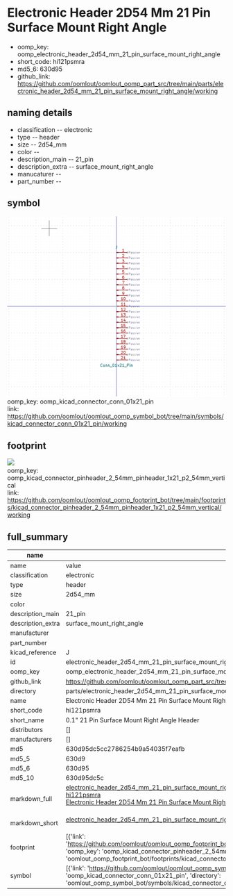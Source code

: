 # Electronic Header 2D54 Mm 21 Pin Surface Mount Right Angle

  
* oomp_key: oomp_electronic_header_2d54_mm_21_pin_surface_mount_right_angle 
* short_code: hi121psmra
* md5_6: 630d95  
* github_link: https://github.com/oomlout/oomlout_oomp_part_src/tree/main/parts/electronic_header_2d54_mm_21_pin_surface_mount_right_angle/working  
## naming details
* classification -- electronic
* type -- header
* size -- 2d54_mm
* color -- 
* description_main -- 21_pin
* description_extra -- surface_mount_right_angle
* manucaturer -- 
* part_number -- 



## symbol

![](symbol/0/working/working_600.png)  
oomp_key: oomp_kicad_connector_conn_01x21_pin  
link: https://github.com/oomlout/oomlout_oomp_symbol_bot/tree/main/symbols/kicad_connector_conn_01x21_pin/working  

## footprint

![](footprint/0/working/working_600.png)  
oomp_key: oomp_kicad_connector_pinheader_2_54mm_pinheader_1x21_p2_54mm_vertical  
link: https://github.com/oomlout/oomlout_oomp_footprint_bot/tree/main/footprints/kicad_connector_pinheader_2_54mm_pinheader_1x21_p2_54mm_vertical/working  

## full_summary
| name | value | 
| --- | --- | 
| name | value | 
| classification | electronic | 
| type | header | 
| size | 2d54_mm | 
| color |  | 
| description_main | 21_pin | 
| description_extra | surface_mount_right_angle | 
| manufacturer |  | 
| part_number |  | 
| kicad_reference | J | 
| id | electronic_header_2d54_mm_21_pin_surface_mount_right_angle | 
| oomp_key | oomp_electronic_header_2d54_mm_21_pin_surface_mount_right_angle | 
| github_link | https://github.com/oomlout/oomlout_oomp_part_src/tree/main/parts/electronic_header_2d54_mm_21_pin_surface_mount_right_angle/working | 
| directory | parts/electronic_header_2d54_mm_21_pin_surface_mount_right_angle | 
| name | Electronic Header 2D54 Mm 21 Pin Surface Mount Right Angle | 
| short_code | hi121psmra | 
| short_name | 0.1" 21 Pin Surface Mount Right Angle Header | 
| distributors | [] | 
| manufacturers | [] | 
| md5 | 630d95dc5cc2786254b9a54035f7eafb | 
| md5_5 | 630d9 | 
| md5_6 | 630d95 | 
| md5_10 | 630d95dc5c | 
| markdown_full | [electronic_header_2d54_mm_21_pin_surface_mount_right_angle](https://github.com/oomlout/oomlout_oomp_part_src/tree/main/parts/electronic_header_2d54_mm_21_pin_surface_mount_right_angle/working)<br>[hi121psmra](https://github.com/oomlout/oomlout_oomp_part_src/tree/main/parts/electronic_header_2d54_mm_21_pin_surface_mount_right_angle/working)<br>[Electronic Header 2D54 Mm 21 Pin Surface Mount Right Angle](https://github.com/oomlout/oomlout_oomp_part_src/tree/main/parts/electronic_header_2d54_mm_21_pin_surface_mount_right_angle/working)<br><br> | 
| markdown_short | [electronic_header_2d54_mm_21_pin_surface_mount_right_angle](https://github.com/oomlout/oomlout_oomp_part_src/tree/main/parts/electronic_header_2d54_mm_21_pin_surface_mount_right_angle/working)<br><br> | 
| footprint | [{'link': 'https://github.com/oomlout/oomlout_oomp_footprint_bot/tree/main/foootprntss/kicad_connector_pinheader_2_54mm_pinheader_1x21_p2_54mm_vertical', 'oomp_key': 'oomp_kicad_connector_pinheader_2_54mm_pinheader_1x21_p2_54mm_vertical', 'directory': 'oomlout_oomp_footprint_bot/footprints/kicad_connector_pinheader_2_54mm_pinheader_1x21_p2_54mm_vertical//working/working.kicad_mod'}] | 
| symbol | [{'link': 'https://github.com/oomlout/oomlout_oomp_symbol_bot/tree/main/symbols/kicad_connector_conn_01x21_pin', 'oomp_key': 'oomp_kicad_connector_conn_01x21_pin', 'directory': 'oomlout_oomp_symbol_bot/symbols/kicad_connector_conn_01x21_pin//working/working.kicad_sym'}] | 
